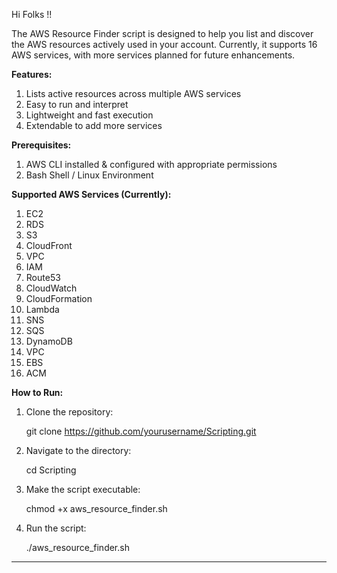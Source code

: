Hi Folks !!

The AWS Resource Finder script is designed to help you list and discover the AWS resources actively used in your account.
Currently, it supports 16 AWS services, with more services planned for future enhancements.

**Features:**

1. Lists active resources across multiple AWS services
2. Easy to run and interpret
3. Lightweight and fast execution
4. Extendable to add more services

**Prerequisites:**

1. AWS CLI installed & configured with appropriate permissions
2. Bash Shell / Linux Environment

**Supported AWS Services (Currently):**

1. EC2
2. RDS
3. S3
4. CloudFront
5. VPC
6. IAM
7. Route53
8. CloudWatch
9. CloudFormation
10. Lambda
11. SNS
12. SQS
13. DynamoDB
14. VPC
15. EBS
16. ACM

**How to Run:**

1. Clone the repository:

   git clone https://github.com/yourusername/Scripting.git

3. Navigate to the directory:

   cd Scripting

5. Make the script executable:

   chmod +x aws_resource_finder.sh

7. Run the script:

   ./aws_resource_finder.sh

*********************************************************************************************************
